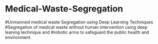 # Medical-Waste-Segregation
#Unmanned medical waste Segregation using Deep Learning Techniques 
#Segregation of medical waste without human intervention using deep leaning technique and
#robotic arms to safeguard the public health and environment.
